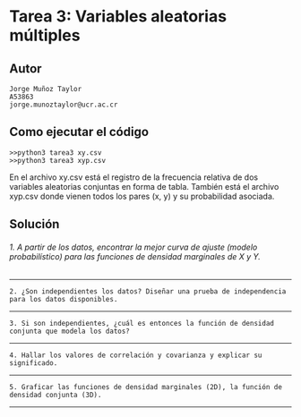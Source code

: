 # Tarea 3: Variables aleatorias múltiples

## Autor
```
Jorge Muñoz Taylor 
A53863
jorge.munoztaylor@ucr.ac.cr
```

## Como ejecutar el código
```
>>python3 tarea3 xy.csv
>>python3 tarea3 xyp.csv
```

En el archivo xy.csv está el registro de la frecuencia relativa de dos variables aleatorias conjuntas en forma de tabla. También está el archivo xyp.csv donde vienen todos los pares (x, y) y su probabilidad asociada.

## Solución


###### 1. A partir de los datos, encontrar la mejor curva de ajuste (modelo probabilístico) para las funciones de densidad marginales de X y Y.


---

```
2. ¿Son independientes los datos? Diseñar una prueba de independencia para los datos disponibles.
```

---

```
3. Si son independientes, ¿cuál es entonces la función de densidad conjunta que modela los datos?
```

---

```
4. Hallar los valores de correlación y covarianza y explicar su significado.
```

---

```
5. Graficar las funciones de densidad marginales (2D), la función de densidad conjunta (3D).
```

---